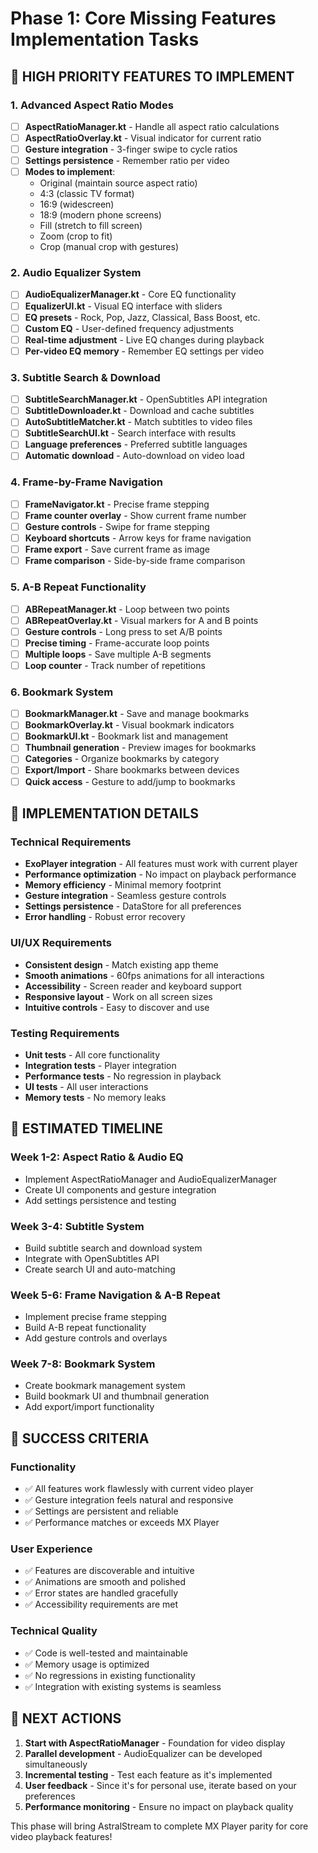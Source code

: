 # Phase 1: Core Missing Features Implementation Tasks

## 🎯 HIGH PRIORITY FEATURES TO IMPLEMENT

### 1. Advanced Aspect Ratio Modes
- [ ] **AspectRatioManager.kt** - Handle all aspect ratio calculations
- [ ] **AspectRatioOverlay.kt** - Visual indicator for current ratio
- [ ] **Gesture integration** - 3-finger swipe to cycle ratios
- [ ] **Settings persistence** - Remember ratio per video
- [ ] **Modes to implement**:
  - Original (maintain source aspect ratio)
  - 4:3 (classic TV format)
  - 16:9 (widescreen)
  - 18:9 (modern phone screens)
  - Fill (stretch to fill screen)
  - Zoom (crop to fit)
  - Crop (manual crop with gestures)

### 2. Audio Equalizer System
- [ ] **AudioEqualizerManager.kt** - Core EQ functionality
- [ ] **EqualizerUI.kt** - Visual EQ interface with sliders
- [ ] **EQ presets** - Rock, Pop, Jazz, Classical, Bass Boost, etc.
- [ ] **Custom EQ** - User-defined frequency adjustments
- [ ] **Real-time adjustment** - Live EQ changes during playback
- [ ] **Per-video EQ memory** - Remember EQ settings per video

### 3. Subtitle Search & Download
- [ ] **SubtitleSearchManager.kt** - OpenSubtitles API integration
- [ ] **SubtitleDownloader.kt** - Download and cache subtitles
- [ ] **AutoSubtitleMatcher.kt** - Match subtitles to video files
- [ ] **SubtitleSearchUI.kt** - Search interface with results
- [ ] **Language preferences** - Preferred subtitle languages
- [ ] **Automatic download** - Auto-download on video load

### 4. Frame-by-Frame Navigation
- [ ] **FrameNavigator.kt** - Precise frame stepping
- [ ] **Frame counter overlay** - Show current frame number
- [ ] **Gesture controls** - Swipe for frame stepping
- [ ] **Keyboard shortcuts** - Arrow keys for frame navigation
- [ ] **Frame export** - Save current frame as image
- [ ] **Frame comparison** - Side-by-side frame comparison

### 5. A-B Repeat Functionality
- [ ] **ABRepeatManager.kt** - Loop between two points
- [ ] **ABRepeatOverlay.kt** - Visual markers for A and B points
- [ ] **Gesture controls** - Long press to set A/B points
- [ ] **Precise timing** - Frame-accurate loop points
- [ ] **Multiple loops** - Save multiple A-B segments
- [ ] **Loop counter** - Track number of repetitions

### 6. Bookmark System
- [ ] **BookmarkManager.kt** - Save and manage bookmarks
- [ ] **BookmarkOverlay.kt** - Visual bookmark indicators
- [ ] **BookmarkUI.kt** - Bookmark list and management
- [ ] **Thumbnail generation** - Preview images for bookmarks
- [ ] **Categories** - Organize bookmarks by category
- [ ] **Export/Import** - Share bookmarks between devices
- [ ] **Quick access** - Gesture to add/jump to bookmarks

## 🔧 IMPLEMENTATION DETAILS

### Technical Requirements
- **ExoPlayer integration** - All features must work with current player
- **Performance optimization** - No impact on playback performance
- **Memory efficiency** - Minimal memory footprint
- **Gesture integration** - Seamless gesture controls
- **Settings persistence** - DataStore for all preferences
- **Error handling** - Robust error recovery

### UI/UX Requirements
- **Consistent design** - Match existing app theme
- **Smooth animations** - 60fps animations for all interactions
- **Accessibility** - Screen reader and keyboard support
- **Responsive layout** - Work on all screen sizes
- **Intuitive controls** - Easy to discover and use

### Testing Requirements
- **Unit tests** - All core functionality
- **Integration tests** - Player integration
- **Performance tests** - No regression in playback
- **UI tests** - All user interactions
- **Memory tests** - No memory leaks

## 📅 ESTIMATED TIMELINE

### Week 1-2: Aspect Ratio & Audio EQ
- Implement AspectRatioManager and AudioEqualizerManager
- Create UI components and gesture integration
- Add settings persistence and testing

### Week 3-4: Subtitle System
- Build subtitle search and download system
- Integrate with OpenSubtitles API
- Create search UI and auto-matching

### Week 5-6: Frame Navigation & A-B Repeat
- Implement precise frame stepping
- Build A-B repeat functionality
- Add gesture controls and overlays

### Week 7-8: Bookmark System
- Create bookmark management system
- Build bookmark UI and thumbnail generation
- Add export/import functionality

## 🎯 SUCCESS CRITERIA

### Functionality
- ✅ All features work flawlessly with current video player
- ✅ Gesture integration feels natural and responsive
- ✅ Settings are persistent and reliable
- ✅ Performance matches or exceeds MX Player

### User Experience
- ✅ Features are discoverable and intuitive
- ✅ Animations are smooth and polished
- ✅ Error states are handled gracefully
- ✅ Accessibility requirements are met

### Technical Quality
- ✅ Code is well-tested and maintainable
- ✅ Memory usage is optimized
- ✅ No regressions in existing functionality
- ✅ Integration with existing systems is seamless

## 🚀 NEXT ACTIONS

1. **Start with AspectRatioManager** - Foundation for video display
2. **Parallel development** - AudioEqualizer can be developed simultaneously
3. **Incremental testing** - Test each feature as it's implemented
4. **User feedback** - Since it's for personal use, iterate based on your preferences
5. **Performance monitoring** - Ensure no impact on playback quality

This phase will bring AstralStream to complete MX Player parity for core video playback features!